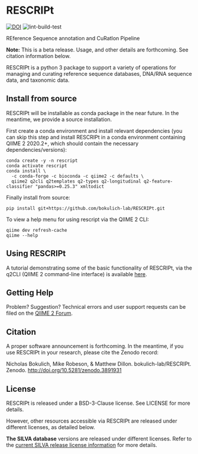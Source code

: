 # RESCRIPt

[![DOI](https://zenodo.org/badge/DOI/10.5281/zenodo.3891931.svg)](https://doi.org/10.5281/zenodo.3891931)
 ![lint-build-test](https://github.com/bokulich-lab/RESCRIPt/workflows/lint-build-test/badge.svg)

REference Sequence annotation and CuRatIon Pipeline

**Note:** This is a beta release. Usage, and other details are forthcoming. See citation information below.

RESCRIPt is a python 3 package to support a variety of operations for managing and curating reference sequence databases, DNA/RNA sequence data, and taxonomic data.

## Install from source

RESCRIPt will be installable as conda package in the near future. In the meantime, we provide a source installation.

First create a conda environment and install relevant dependencies (you can skip this step and install RESCRIPt in a conda environment containing QIIME 2 2020.2+, which should contain the necessary dependencies/versions):

```
conda create -y -n rescript
conda activate rescript
conda install \
  -c conda-forge -c bioconda -c qiime2 -c defaults \
  qiime2 q2cli q2templates q2-types q2-longitudinal q2-feature-classifier "pandas>=0.25.3" xmltodict
```

Finally install from source:

```
pip install git+https://github.com/bokulich-lab/RESCRIPt.git
```

To view a help menu for using rescript via the QIIME 2 CLI:
```
qiime dev refresh-cache
qiime --help
```

## Using RESCRIPt

A tutorial demonstrating some of the basic functionality of RESCRIPt, via the q2CLI (QIIME 2 command-line interface) is available [here](https://forum.qiime2.org/t/rescript-sequence-reference-database-management-tutorial/15494).


## Getting Help
Problem? Suggestion? Technical errors and user support requests can be filed on the [QIIME 2 Forum](https://forum.qiime2.org/).


## Citation

A proper software announcement is forthcoming. In the meantime, if you use RESCRIPt in your research, please cite the Zenodo record:

Nicholas Bokulich, Mike Robeson, & Matthew Dillon. bokulich-lab/RESCRIPt. Zenodo. http://doi.org/10.5281/zenodo.3891931

## License

RESCRIPt is released under a BSD-3-Clause license. See LICENSE for more details.

However, other resources accessible via RESCRIPt are released under different licenses, as detailed below.

**The SILVA database** versions are released under different licenses. Refer to the [current SILVA release license information](https://www.arb-silva.de/silva-license-information/) for more details.
